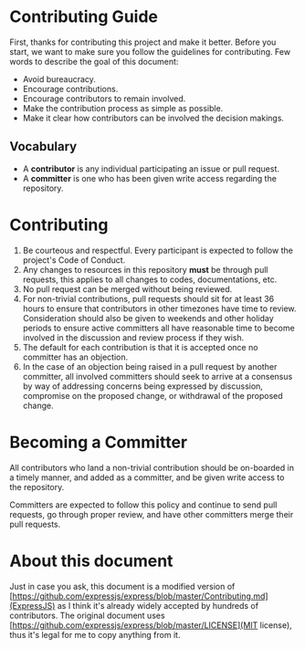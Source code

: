 # Contributing Guide
First, thanks for contributing this project and make it better.
Before you start, we want to make sure you follow the guidelines
for contributing. Few words to describe the goal of this document:

* Avoid bureaucracy.
* Encourage contributions.
* Encourage contributors to remain involved.
* Make the contribution process as simple as possible.
* Make it clear how contributors can be involved the decision makings.

## Vocabulary
* A **contributor** is any individual participating an issue or pull request.
* A **committer** is one who has been given write access regarding the repository.

# Contributing
1. Be courteous and respectful. Every participant is expected to follow the project's Code of Conduct.
2. Any changes to resources in this repository **must** be through pull requests, this
applies to all changes to codes, documentations, etc.
3. No pull request can be merged without being reviewed.
4. For non-trivial contributions, pull requests should sit for at least 36 hours to ensure that contributors in other timezones have time to review. Consideration should also be given to weekends and other holiday periods to ensure active committers all have reasonable time to become involved in the discussion and review process if they wish.
5. The default for each contribution is that it is accepted once no committer has an objection.
6. In the case of an objection being raised in a pull request by another committer, all involved committers should seek to arrive at a consensus by way of addressing concerns being expressed by discussion, compromise on the proposed change, or withdrawal of the proposed change.

# Becoming a Committer
All contributors who land a non-trivial contribution should be on-boarded in a timely manner, and added as a committer, and be given write access to the repository.

Committers are expected to follow this policy and continue to send pull requests, go through proper review, and have other committers merge their pull requests.

# About this document
Just in case you ask, this document is a modified version of [https://github.com/expressjs/express/blob/master/Contributing.md](ExpressJS) as I think it's already widely accepted by hundreds of contributors.
The original document uses [https://github.com/expressjs/express/blob/master/LICENSE](MIT license), thus it's legal for me to copy anything from it.